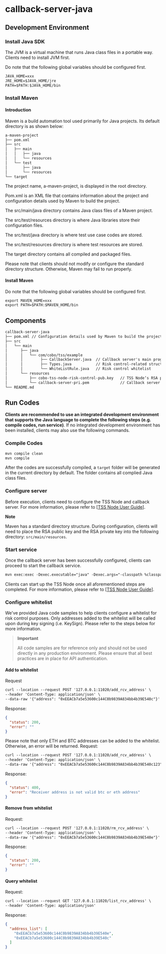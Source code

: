 # callback-server-java

## Development Environment  
### Install Java SDK
The JVM is a virtual machine that runs Java class files in a portable way. Clients need to install JVM first.

Do note that the following global variables should be configured first.
```markdown
JAVA_HOME=xxx
JRE_HOME=$JAVA_HOME/jre
PATH=$PATH:$JAVA_HOME/bin
```
### Install Maven
#### Introduction 
Maven is a build automation tool used primarily for Java projects. Its default directory is as shown below:  
```markdown
a-maven-project
├── pom.xml
├── src
│   ├── main
│   │   ├── java
│   │   └── resources
│   └── test
│       ├── java
│       └── resources
└── target
```
The project name, a-maven-project, is displayed in the root directory. 

Pom.xml is an XML file that contains information about the project and configuration details used by Maven to build the project. 

The src/main/java directory contains Java class files of a Maven project.

The src/test/resources directory is where Java libraries store their configuration files.

The src/test/java directory is where test use case codes are stored.

The src/test/resources directory is where test resources are stored.

The target directory contains all compiled and packaged files. 

Please note that clients should not modify or configure the standard directory structure. Otherwise, Maven may fail to run properly. 

#### Install Maven 
Do note that the following global variables should be configured first.
```markdown
export MAVEN_HOME=xxx
export PATH=$PATH:$MAVEN_HOME/bin
```

## Components 
```markdown
callback-server-java
├── pom.xml // Configuration details used by Maven to build the project
├── src
│   └── main
│      ├── java
│      │   └── com/cobo/tss/example
│      │        ├── CallbackServer.java  // Callback server's main program
│      │        ├── Types.java           // Risk control-related structs 
│      │        └── WhiteListRule.java   // Risk control whitelist  
│      └── resources
│          ├── cobo-tss-node-risk-control-pub.key   // TSS Node‘s RSA public key  
│          └── callback-server-pri.pem              // Callback server's RSA private key  
└── README.md
```

## Run Codes
<B>Clients are recommended to use an integrated development environment that supports the Java language to complete the following steps (e.g. compile codes, run service)</B>. If no integrated development environment has been installed, clients may also use the following commands. 

### Compile Codes
```markdown
mvn compile clean
mvn compile
```
After the codes are successfully compiled, a `target` folder will be generated in the current directory by default. The folder contains all complied Java class files.

### Configure server  
Before execution, clients need to configure the TSS Node and callback server. For more information, please refer to [[TSS Node User Guide](https://docs.google.com/document/d/1J3tuFnv-jWm20-JoCQ1uYRhLYeU-IbqOyyCPHunbYr4/edit)].

<B>Note</B>

Maven has a standard directory structure. During configuration, clients will need to place the RSA public key and the RSA private key into the following directory: `src/main/resources`.
### Start  service
Once the callback server has been successfully configured, clients can proceed to start the callback service.
```markdown
mvn exec:exec -Dexec.executable="java" -Dexec.args="-classpath %classpath com.cobo.tss.example.CallbackServer"
```
Clients can start up the TSS Node once all aforementioned steps are completed. For more information, please refer to [[TSS Node User Guide](https://docs.google.com/document/d/1J3tuFnv-jWm20-JoCQ1uYRhLYeU-IbqOyyCPHunbYr4/edit)].

### Configure whitelist  
We've provided Java code samples to help clients configure a whitelist for risk control purposes. Only addresses added to the whitelist will be called upon during key signing (i.e. KeySign). Please refer to the steps below for more information.
> **Important**
>
> All code samples are for reference only and should not be used directly in any production environment. Please ensure that all best practices are in place for API authentication. 
>
#### Add to whitelist
Request
```markdown
curl --location --request POST '127.0.0.1:11020/add_rcv_address' \
--header 'Content-Type: application/json' \
--data-raw '{"address": "0xEEACb7a5e53600c144C0b9839A834bb4b39E540c"}'
```
Response:
```json
{
  "status": 200,
  "error": ""
}
```
Please note that only ETH and BTC addresses can be added to the whitelist. Otherwise, an error will be returned.
Request:
```markdown
curl --location --request POST '127.0.0.1:11020/add_rcv_address' \
--header 'Content-Type: application/json' \
--data-raw '{"address": "0xEEACb7a5e53600c144C0b9839A834bb4b39E540c123"}'
```
Response:
```json
{
  "status": 400,
  "error": "Receiver address is not valid btc or eth address"
}
```
#### Remove from whitelist
Request:
```markdown
curl --location --request POST '127.0.0.1:11020/rm_rcv_address' \
--header 'Content-Type: application/json' \
--data-raw '{"address": "0xEEACb7a5e53600c144C0b9839A834bb4b39E540e"}'
```
Response:
```json
{
  "status": 200,
  "error": ""
}
```
#### Query whitelist
Request:
```markdown
curl --location --request GET '127.0.0.1:11020/list_rcv_address' \
--header 'Content-Type: application/json'
```
Response:
```json
{
  "address_list": [
    "0xEEACb7a5e53600c144C0b9839A834bb4b39E540e",
    "0xEEACb7a5e53600c144C0b9839A834bb4b39E540c"
  ]
}
```
